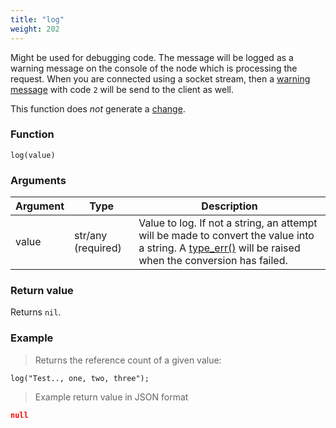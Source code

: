 ```yaml
---
title: "log"
weight: 202
---
```


Might be used for debugging code. The message will be logged as a warning message on the console of the node which is processing the request.
When you are connected using a socket stream, then a [warning message](../../listening/warning) with code `2` will be send to the client as well.

This function does *not* generate a [change](../../overview/changes).

### Function

`log(value)`

### Arguments

Argument | Type | Description
-------- | ---- | -----------
value | str/any (required) | Value to log. If not a string, an attempt will be made to convert the value into a string. A [type_err()](../../errors/type_err) will be raised when the conversion has failed.

### Return value

Returns `nil`.

### Example

> Returns the reference count of a given value:

```thingsdb,json_response
log("Test.., one, two, three");
```

> Example return value in JSON format

```json
null
```
